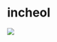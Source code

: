 # incheol
<img src="https://img.shields.io/badge/c-#A8B9CC?style=flat-square&logo=Python&logoColor=white"/>
